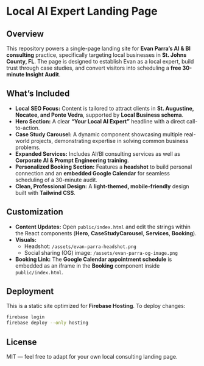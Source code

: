 # Local AI Expert Landing Page

## Overview
This repository powers a single-page landing site for **Evan Parra’s AI & BI consulting** practice, specifically targeting local businesses in **St. Johns County, FL**. The page is designed to establish Evan as a local expert, build trust through case studies, and convert visitors into scheduling a **free 30-minute Insight Audit**.

## What’s Included
- **Local SEO Focus:** Content is tailored to attract clients in **St. Augustine, Nocatee, and Ponte Vedra**, supported by **Local Business schema**.
- **Hero Section:** A clear **“Your Local AI Expert”** headline with a direct call-to-action.
- **Case Study Carousel:** A dynamic component showcasing multiple real-world projects, demonstrating expertise in solving common business problems.
- **Expanded Services:** Includes AI/BI consulting services as well as **Corporate AI & Prompt Engineering training**.
- **Personalized Booking Section:** Features a **headshot** to build personal connection and an **embedded Google Calendar** for seamless scheduling of a 30-minute audit.
- **Clean, Professional Design:** A **light-themed, mobile-friendly** design built with **Tailwind CSS**.

## Customization
- **Content Updates:** Open `public/index.html` and edit the strings within the React components (**Hero**, **CaseStudyCarousel**, **Services**, **Booking**).
- **Visuals:**
  - Headshot: `/assets/evan-parra-headshot.png`
  - Social sharing (OG) image: `/assets/evan-parra-og-image.png`
- **Booking Link:** The **Google Calendar appointment schedule** is embedded as an iframe in the **Booking** component inside `public/index.html`.

## Deployment
This is a static site optimized for **Firebase Hosting**. To deploy changes:

```bash
firebase login
firebase deploy --only hosting
```

## License
MIT — feel free to adapt for your own local consulting landing page.